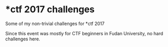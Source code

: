 # *ctf 2017 challenges

Some of my non-trivial challenges for *ctf 2017

Since this event was mostly for CTF beginners in Fudan University, no hard challenges here. 